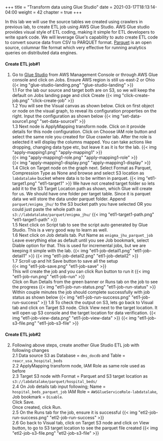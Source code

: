 +++
title = "Transform data using Glue Studio"
date = 2021-03-17T18:13:14-04:00
weight = 42
chapter = true
+++

In this lab we will use the source tables we created using crawlers in previous lab, to create ETL job using AWS Glue Studio. AWS Glue studio provides visual style of ETL coding, making it simple for ETL developers to write spark code. We will leverage Glue's capability to auto create ETL code to convert source data from CSV to PARQUET format. [Parquet](https://parquet.apache.org/) is an open source, columnar file format which very effective for running analytics queries on distributed data engines.

#### Create ETL job#1
1.  Go to [Glue Studio](https://us-east-2.console.aws.amazon.com/gluestudio/home?region=us-east-2#/) from AWS Management Console or through AWS Glue console and click on Jobs.
    Ensure AWS region is still us-east-2 or Ohio
    {{< img "glue-studio-landing.png" "glue-studio-landing" >}}  
1.1 For the lab our source and target both are on S3, so we will keep the default on Jobs landing page and click Create
    {{< img "click-create-job.png" "click-create-job" >}}  
1.2 You will see the Visual canvas as shown below. Click on first object or node on the visual graph, to reveal its configuration properties on the right.
Input the configuration as shown below
    {{< img "set-data-source1.png" "set-data-source1" >}}  
1.3 Next node is ApplyMapping transform node. Click on it provide details for this node configuration. Click on Choose IAM role button and select the same role you created for Glue crawler lab. After the role is selected it will display the columns mapped. You can take actions like dropping, changing data type etc, but leave it as it is for the lab.
    {{< img "apply-mapping1.png" "apply-mapping1" >}}  
    {{< img "apply-mapping1-role.png" "apply-mapping1-role" >}}  
    {{< img "apply-mapping1-display.png" "apply-mapping1-display" >}}  
1.4 Click on Target node on the graph next. Select Format as Parquet, Compression Type as None and browse and select S3 location as `labdatalake` bucket where data is to be written in parquet.
    {{< img "etl1-target1.png" "etl1-target1" >}} 
We have not created target folder so lets add it to the S3 Target Location path as shown, which Glue will create for us. We should have one folder per target table. Since it is parquet data we will store the data under parquet folder. Append `parquet/enigma_jhu/` to the S3 bucket path you have selected OR you could just paste the whole path as `s3://labdatalake/parquet/enigma_jhu/`
    {{< img "etl1-target1-path.png" "etl1-target1-path" >}}   
1.5 Next click on Script tab to see the script auto generated by Glue Studio. This is a very good way to learn as well.  
1.6 Next click on Job details tab. Put Name as `enigma_jhu_parquet_job`
    Leave everything else as default until you see Job bookmark, select Diable option for that. This is used for incremental jobs, but we are keeping it simple with the lab.
        {{< img "etl1-job-detail1.png" "etl1-job-detail1" >}} 
        {{< img "etl1-job-detail2.png" "etl1-job-detail2" >}}   
1.7 Scroll up and hit Save button to save all the setup  
    {{< img "etl1-job-save.png" "etl1-job-save" >}}  
    This will create the job and you can click Run button to run it
    {{< img "etl1-job-run.png" "etl1-job-run" >}}  
    Click on Run Details from the green banner or Runs tab on the job to see the progress
    {{< img "etl1-job-run-status.png" "etl1-job-run-status" >}}  
    Within couple minutes the job should complete successfully with job status as shown below
    {{< img "etl1-job-run-success.png" "etl1-job-run-success" >}} 
1.8 To check the output on S3, lets go back to Visual tab and click on Target S3 node. Click View next to the target location. It will open up S3 console and the target location for data verification. 
    {{< img "etl1-job-view-data.png" "etl1-job-view-data" >}} 
    {{< img "etl1-job-s3-file.png" "etl1-job-s3-file" >}} 

#### Create ETL job#2
2.  Following above steps, create another Glue Studio ETL job with following changes  
2.1 Data source S3 as Database = `dms_docdb` and Table = `reacr_usa_hospital_beds`  
2.2 ApplyMapping transform node, IAM Role as same role used as before  
2.3 Target S3 node with Format = Parquet and S3 target location as `s3://labdatalake/parquet/hospital_beds/`  
2.4 On Job details tab input following; Name = `hospital_beds_parquet_job`
    IAM Role = `AWSGlueServiceRole-labdatalake`, Job bookmark = `Disable`.  
    Click Save.  
    Once created, click Run.    
2.5 On the Runs tab for the job, ensure it is successful
    {{< img "etl2-job-run-success.png" "etl2-job-run-success" >}}   
2.6 Go back to Visual tab, click on Target S3 node and click on View button, to go to S3 target location to see the parquet file created
    {{< img "etl2-job-s3-file.png" "etl2-job-s3-file" >}}  
